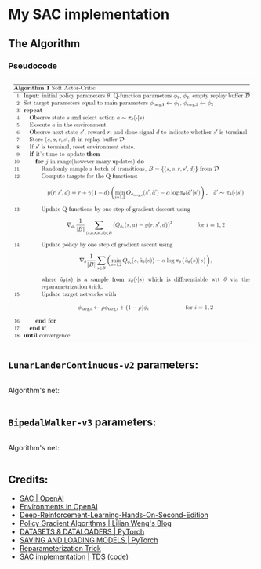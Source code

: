 # My SAC implementation

## The Algorithm

### Pseudocode


![pseudocode](static/pseudocode.png)


## `LunarLanderContinuous-v2` parameters:
```

```

Algorithm's net:
```

```

## `BipedalWalker-v3` parameters:
```

```

Algorithm's net:
```

```

## Credits:

- [SAC | OpenAI](https://spinningup.openai.com/en/latest/algorithms/sac.html#pseudocode)
- [Environments in OpenAI](https://gym.openai.com/envs/#box2d)
- [Deep-Reinforcement-Learning-Hands-On-Second-Edition](https://github.com/PacktPublishing/Deep-Reinforcement-Learning-Hands-On-Second-Edition/tree/master/Chapter17)
- [Policy Gradient Algorithms | Lilian Weng's Blog](https://lilianweng.github.io/lil-log/2018/04/08/policy-gradient-algorithms.html)
- [DATASETS & DATALOADERS | PyTorch](https://pytorch.org/tutorials/beginner/basics/data_tutorial.html)
- [SAVING AND LOADING MODELS | PyTorch](https://pytorch.org/tutorials/beginner/saving_loading_models.html)
- [Reparameterization Trick](https://stats.stackexchange.com/a/226136)
- [SAC implementation | TDS](https://towardsdatascience.com/soft-actor-critic-demystified-b8427df61665) [(code)](https://github.com/vaishak2future/sac/blob/master/sac.ipynb)











